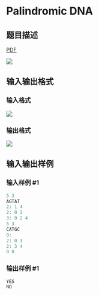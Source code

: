 # Palindromic DNA

## 题目描述

[problemUrl]: https://uva.onlinejudge.org/index.php?option=com_onlinejudge&Itemid=8&category=244&page=show_problem&problem=3425

[PDF](https://uva.onlinejudge.org/external/122/p12273.pdf)

![](https://cdn.luogu.com.cn/upload/vjudge_pic/UVA12273/fdef28d58242efe1ce0badfe989c70391eac067c.png)

## 输入输出格式

### 输入格式

![](https://cdn.luogu.com.cn/upload/vjudge_pic/UVA12273/af9557a50f46981896d3992fee12e350c876a989.png)

### 输出格式

![](https://cdn.luogu.com.cn/upload/vjudge_pic/UVA12273/252987957ccad0bd952f937c949bf811720d2a6e.png)

## 输入输出样例

### 输入样例 #1

```cpp
5 3
AGTAT
2: 1 4
2: 0 1
3: 0 2 4
5 3
CATGC
0:
2: 0 3
2: 3 4
0 0
```


### 输出样例 #1

```cpp
YES
NO
```


